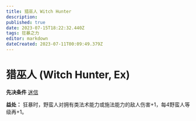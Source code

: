 ```yaml
---
title: 猎巫人 Witch Hunter
description: 
published: true
date: 2023-07-15T18:22:32.440Z
tags: 狂暴之力
editor: markdown
dateCreated: 2023-07-11T00:09:49.379Z
---
```


# 猎巫人 (Witch Hunter, Ex)

**先决条件** [迷信](/狂暴之力/迷信)

**益处：** 狂暴时，野蛮人对拥有类法术能力或施法能力的敌人伤害+1，每4野蛮人等级再+1。
